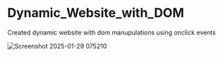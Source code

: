 # Dynamic_Website_with_DOM
Created dynamic website with dom manupulations using onclick events

![Screenshot 2025-01-29 075210](https://github.com/user-attachments/assets/62c4ef13-5eb7-4ef3-a75c-d2c277c2ebe0)

